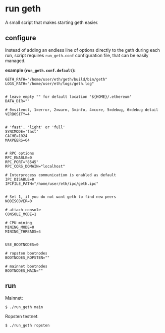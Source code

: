 # run geth

A small script that makes starting geth easier.

## configure
Instead of adding an endless line of options directly to the geth during each run,
script requires ```run_geth.conf``` configuration file, that can be easily managed.


**example (```run_geth.conf.default```):**
```
GETH_PATH="/home/user/eth/geth/build/bin/geth"
LOGS_PATH="/home/user/eth/logs/geth.log"


# leave empty "" for default location '${HOME}/.ethereum'
DATA_DIR=""

# 0=silenct, 1=error, 2=warn, 3=info, 4=core, 5=debug, 6=debug detail
VERBOSITY=4


# 'fast', 'light' or 'full'
SYNCMODE='fast'
CACHE=1024
MAXPEERS=64


# RPC options
RPC_ENABLE=0
RPC_PORT="8545"
RPC_CORS_DOMAIN="localhost"

# Interprocess communication is enabled as default
IPC_DISABLE=0
IPCFILE_PATH="/home/user/eth/ipc/geth.ipc"


# Set 1, if you do not want geth to find new peers
NODISCOVER=0

# attach console
CONSOLE_MODE=1

# CPU mining
MINING_MODE=0
MINING_THREADS=4


USE_BOOTNODES=0

# ropsten bootnodes
BOOTNODES_ROPSTEN=""

# mainnet bootnodes
BOOTNODES_MAIN=""
```

## run
Mainnet:
```
$ ./run_geth main
```
Ropsten testnet:
```
$ ./run_geth ropsten
```
